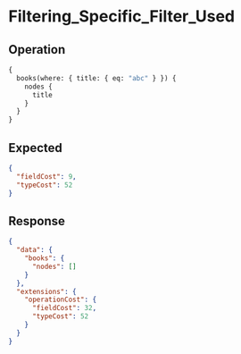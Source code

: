 # Filtering_Specific_Filter_Used

## Operation

```graphql
{
  books(where: { title: { eq: "abc" } }) {
    nodes {
      title
    }
  }
}
```

## Expected

```json
{
  "fieldCost": 9,
  "typeCost": 52
}
```

## Response

```json
{
  "data": {
    "books": {
      "nodes": []
    }
  },
  "extensions": {
    "operationCost": {
      "fieldCost": 32,
      "typeCost": 52
    }
  }
}
```

